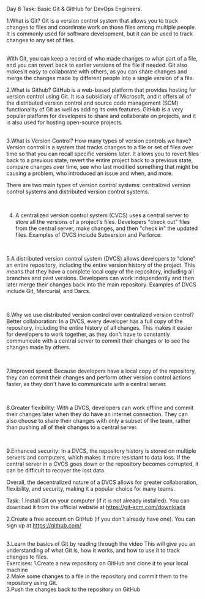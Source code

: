 Day 8 Task: Basic Git & GitHub for DevOps Engineers.

1.What is Git?
Git is a version control system that allows you to track changes to files and coordinate work on those files among multiple people. It is commonly used for software development, but it can be used to track changes to any set of files.

<br>
With Git, you can keep a record of who made changes to what part of a file, and you can revert back to earlier versions of the file if needed. Git also makes it easy to collaborate with others, as you can share changes and merge the changes made by different people into a single version of a file.

2.What is Github?
GitHub is a web-based platform that provides hosting for version control using Git. It is a subsidiary of Microsoft, and it offers all of the distributed version control and source code management (SCM) functionality of Git as well as adding its own features. GitHub is a very popular platform for developers to share and collaborate on projects, and it is also used for hosting open-source projects.


<br>
3.What is Version Control? How many types of version controls we have?
Version control is a system that tracks changes to a file or set of files over time so that you can recall specific versions later. It allows you to revert files back to a previous state, revert the entire project back to a previous state, compare changes over time, see who last modified something that might be causing a problem, who introduced an issue and when, and more.

There are two main types of version control systems: centralized version control systems and distributed version control systems.


<br>

4. A centralized version control system (CVCS) uses a central server to store all the versions of a project's files. Developers "check out" files from the central server, make changes, and then "check in" the updated files. Examples of CVCS include Subversion and Perforce.

<br>

5.A distributed version control system (DVCS) allows developers to "clone" an entire repository, including the entire version history of the project. This means that they have a complete local copy of the repository, including all branches and past versions. Developers can work independently and then later merge their changes back into the main repository. Examples of DVCS include Git, Mercurial, and Darcs.

<br>

6.Why we use distributed version control over centralized version control?
Better collaboration: In a DVCS, every developer has a full copy of the repository, including the entire history of all changes. This makes it easier for developers to work together, as they don't have to constantly communicate with a central server to commit their changes or to see the changes made by others.

<br>

7.Improved speed: Because developers have a local copy of the repository, they can commit their changes and perform other version control actions faster, as they don't have to communicate with a central server.

<br>

8.Greater flexibility: With a DVCS, developers can work offline and commit their changes later when they do have an internet connection. They can also choose to share their changes with only a subset of the team, rather than pushing all of their changes to a central server.

<br>

9.Enhanced security: In a DVCS, the repository history is stored on multiple servers and computers, which makes it more resistant to data loss. If the central server in a CVCS goes down or the repository becomes corrupted, it can be difficult to recover the lost data.

Overall, the decentralized nature of a DVCS allows for greater collaboration, flexibility, and security, making it a popular choice for many teams.
<br>

Task:
1.Install Git on your computer (if it is not already installed). You can download it from the official website at https://git-scm.com/downloads
<br>

2.Create a free account on GitHub (if you don't already have one). You can sign up at https://github.com/

<br>
3.Learn the basics of Git by reading through the video This will give you an understanding of what Git is, how it works, and how to use it to track changes to files.
<br>
Exercises:
1.Create a new repository on GitHub and clone it to your local machine
<br>
2.Make some changes to a file in the repository and commit them to the repository using Git.
<br>
3.Push the changes back to the repository on GitHub
